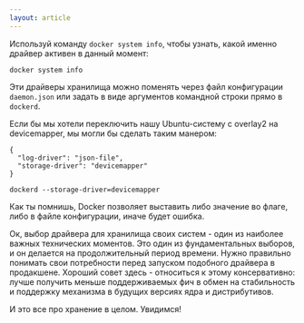 ```yaml
---
layout: article
---
```

Используй команду `docker system info`, чтобы узнать, какой именно драйвер активен в данный момент:

```
docker system info
```

Эти драйверы хранилища можно поменять через файл конфигурации `daemon.json` или задать в виде аргументов командной строки прямо в `dockerd`. 

Если бы мы хотели
переключить нашу Ubuntu-систему с overlay2 на devicemapper, мы могли бы сделать таким манером:

```
{
  "log-driver": "json-file",
  "storage-driver": "devicemapper"
}
```

```
dockerd --storage-driver=devicemapper
```

Как ты помнишь, Docker позволяет выставить либо значение во флаге, либо в файле конфигурации, иначе будет ошибка.

Ок, выбор драйвера для хранилища своих систем - один из наиболее важных технических моментов. Это один из фундаментальных выборов, и он делается на продолжительный период времени. Нужно правильно понимать свои потребности перед запуском подобного драйвера в продакшене. Хороший совет здесь - относиться к этому консервативно: лучше получить меньше поддерживаемых фич в обмен на стабильность и поддержку механизма в будущих версиях ядра и дистрибутивов.

И это все про хранение в целом. Увидимся!
